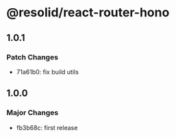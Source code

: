 # @resolid/react-router-hono

## 1.0.1

### Patch Changes

- 71a61b0: fix build utils

## 1.0.0

### Major Changes

- fb3b68c: first release
